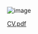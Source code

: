 ![image](https://github.com/user-attachments/assets/fcdb4099-9f6b-4298-88fc-b71514a1e68c)


[CV.pdf](https://github.com/user-attachments/files/17247840/Resume.GL.-.2024.pdf)
